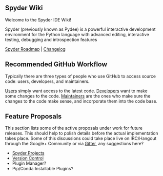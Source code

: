 ## Spyder Wiki
Welcome to the Spyder IDE Wiki!

Spyder (previously known as Pydee) is a powerful interactive development environment for the Python language with advanced editing, interactive testing, debugging and introspection features

[Spyder Roadmap](https://github.com/spyder-ide/spyder/wiki/Roadmap) | [Changelog](https://github.com/spyder-ide/spyder/wiki/Changelog)

## Recommended GitHub Workflow
Typically there are three types of people who use GitHub to access source code:
users, developers, and maintainers. 

[Users](https://github.com/spyder-ide/spyder/wiki/Github-Recommended-Workflow#Users) simply want access to the latest
code. [Developers](https://github.com/spyder-ide/spyder/wiki/Github-Recommended-Workflow#Developers) want to make some changes to the code. [Maintainers](https://github.com/spyder-ide/spyder/wiki/Github-Recommended-Workflow#Maintainers) are the
ones who make sure the changes to the code make sense, and incorporate them
into the code base.

## Feature Proposals
This section lists some of the active proposals under work for future releases. This should help to polish details before the actual implementation takes place. Some of this discussions could take place live on IRC/Hangout through the Google+ Community or via [Gitter](https://gitter.im/), any suggestions here?

* [Spyder Projects](https://github.com/spyder-ide/spyder/wiki/Projects-Proposal)
* [Version Control](https://github.com/spyder-ide/spyder/wiki/Version-Control-Proposal)
* Plugin Manager?
* Pip/Conda Installable Plugins?